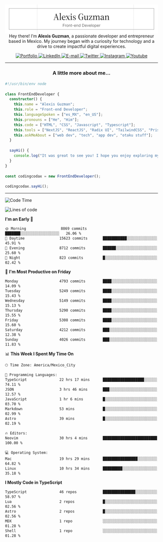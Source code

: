 <img align='right' src="./Banner.png" width="" />
<p align='center'>Hey there! I’m <strong>Alexis Guzman</strong>, a passionate developer and entrepreneur based in Mexico. My journey began with a curiosity for technology and a drive to create impactful digital experiences.</p>

<div align='center'>
  <a href='https://www.codingcodax.dev' target='_blank'>
    <img alt='Portfolio' src='https://img.shields.io/badge/Portfolio-black?logo=vercel&style=flat-square'>
  </a>
  <a href='https://linkedin.com/in/codingcodax' target='_blank'>
    <img alt='LinkedIn' src='https://img.shields.io/badge/LinkedIn-black?logo=LinkedIn&style=flat-square'>
  </a>
  <a href='mailto:hello@codingcodax.com' target='_blank'>
    <img alt='E-mail' src='https://img.shields.io/badge/Email-black?logo=Gmail&style=flat-square'>
  </a>
  <a href='https://x.com/codingcodax' target='_blank'>
    <img alt='Twitter' src='https://img.shields.io/badge/X-black?logo=X&style=flat-square'>
  </a>
  <a href='https://www.instagram.com/codingcodax' target='_blank'>
    <img alt='Instagram' src='https://img.shields.io/badge/Instagram-black?logo=Instagram&style=flat-square'>
  </a>
  <a href='https://www.youtube.com/@codingcodax' target='_blank'>
    <img alt='Youtube' src='https://img.shields.io/badge/YouTube-black?logo=Youtube&style=flat-square'>
  </a>
</div>


---

<h3 align='center'>A little more about me...</h3>

```typescript
#!/usr/bin/env node

class FrontEndDeveloper {
  constructor() {
    this.name = "Alexis Guzman";
    this.role = "Front-end Developer";
    this.languageSpoken = ["es_MX", "en_US"];
    this.pronouns = ["He", "Him"];
    this.code = ["HTML", "CSS", "Javascript", "Typescript"];
    this.tools = ["NextJS", "ReactJS", "Radix UI", "TailwindCSS", "Prisma", "Shadcn UI"];
    this.askMeAbout = ["web dev", "tech", "app dev", "otaku stuff"];
  }

  sayHi() {
    console.log("It was great to see you! I hope you enjoy exploring my work.");
  }
}

const codingcodax = new FrontEndDeveloper();

codingcodax.sayHi();
```

---

<!--START_SECTION:waka-->
![Code Time](http://img.shields.io/badge/Code%20Time-3%2C305%20hrs%2053%20mins-blue)

![Lines of code](https://img.shields.io/badge/From%20Hello%20World%20I%27ve%20Written-9.4%20million%20lines%20of%20code-blue)

**I'm an Early 🐤** 

```text
🌞 Morning                8869 commits        ███████░░░░░░░░░░░░░░░░░░   26.06 % 
🌆 Daytime                15623 commits       ███████████░░░░░░░░░░░░░░   45.91 % 
🌃 Evening                8712 commits        ██████░░░░░░░░░░░░░░░░░░░   25.60 % 
🌙 Night                  823 commits         █░░░░░░░░░░░░░░░░░░░░░░░░   02.42 % 
```
📅 **I'm Most Productive on Friday** 

```text
Monday                   4793 commits        ████░░░░░░░░░░░░░░░░░░░░░   14.09 % 
Tuesday                  5249 commits        ████░░░░░░░░░░░░░░░░░░░░░   15.43 % 
Wednesday                5149 commits        ████░░░░░░░░░░░░░░░░░░░░░   15.13 % 
Thursday                 5290 commits        ████░░░░░░░░░░░░░░░░░░░░░   15.55 % 
Friday                   5308 commits        ████░░░░░░░░░░░░░░░░░░░░░   15.60 % 
Saturday                 4212 commits        ███░░░░░░░░░░░░░░░░░░░░░░   12.38 % 
Sunday                   4026 commits        ███░░░░░░░░░░░░░░░░░░░░░░   11.83 % 
```


📊 **This Week I Spent My Time On** 

```text
🕑︎ Time Zone: America/Mexico_City

💬 Programming Languages: 
TypeScript               22 hrs 17 mins      ███████████████████░░░░░░   74.11 % 
JSON                     3 hrs 46 mins       ███░░░░░░░░░░░░░░░░░░░░░░   12.57 % 
JavaScript               1 hr 6 mins         █░░░░░░░░░░░░░░░░░░░░░░░░   03.70 % 
Markdown                 53 mins             █░░░░░░░░░░░░░░░░░░░░░░░░   02.99 % 
Astro                    39 mins             █░░░░░░░░░░░░░░░░░░░░░░░░   02.19 % 

🔥 Editors: 
Neovim                   30 hrs 4 mins       █████████████████████████   100.00 % 

💻 Operating System: 
Mac                      19 hrs 29 mins      ████████████████░░░░░░░░░   64.82 % 
Linux                    10 hrs 34 mins      █████████░░░░░░░░░░░░░░░░   35.18 % 
```

**I Mostly Code in TypeScript** 

```text
TypeScript               46 repos            ███████████████░░░░░░░░░░   58.97 % 
Lua                      2 repos             █░░░░░░░░░░░░░░░░░░░░░░░░   02.56 % 
Astro                    2 repos             █░░░░░░░░░░░░░░░░░░░░░░░░   02.56 % 
MDX                      1 repo              ░░░░░░░░░░░░░░░░░░░░░░░░░   01.28 % 
Shell                    1 repo              ░░░░░░░░░░░░░░░░░░░░░░░░░   01.28 % 
```




<!--END_SECTION:waka-->
